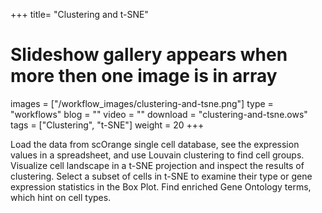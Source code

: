 +++
title= "Clustering and t-SNE"
# Slideshow gallery appears when more then one image is in array
images =  ["/workflow_images/clustering-and-tsne.png"]
type = "workflows"
blog =  ""
video = ""
download = "clustering-and-tsne.ows"
tags = ["Clustering", "t-SNE"]
weight = 20
+++

Load the data from scOrange single cell database, see the expression values in a spreadsheet, and use Louvain clustering to find cell groups. Visualize cell landscape in a t-SNE projection and inspect the results of clustering. Select a subset of cells in t-SNE to examine their type or gene expression statistics in the Box Plot. Find enriched Gene Ontology terms, which hint on cell types.